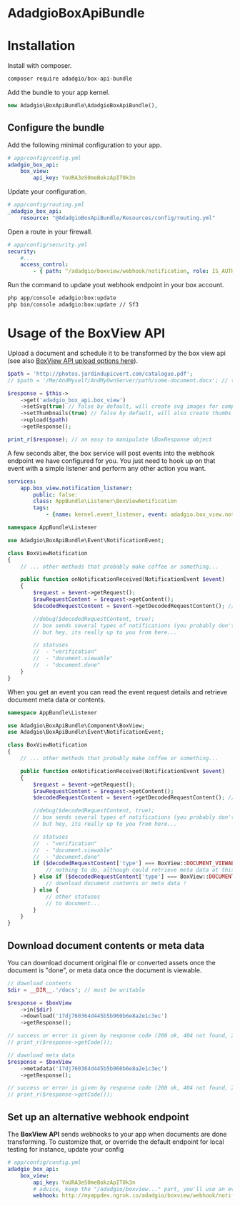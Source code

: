 # AdadgioBoxApiBundle

# Installation

Install with composer.

```bash
composer require adadgio/box-api-bundle
```

Add the bundle to your app kernel.

```php
new Adadgio\BoxApiBundle\AdadgioBoxApiBundle(),
```

## Configure the bundle

Add the following minimal configuration to your app.

```yml
# app/config/config.yml
adadgio_box_api:
    box_view:
        api_key: YoURA3eS0meBokzApIT0k3n
```

Update your configuration.

```yml
# app/config/routing.yml
_adadgio_box_api:
    resource: "@AdadgioBoxApiBundle/Resources/config/routing.yml"
```

Open a route in your firewall.

```yml
# app/config/security.yml
security:
    #...
    access_control:
        - { path: ^/adadgio/boxview/webhook/notification, role: IS_AUTHENTICATED_ANONYMOUSLY }

```

Run the command to update yout webhook endpoint in your box account.

```bash
php app/console adadgio:box:update
php bin/console adadgio:box:update // Sf3
```

# Usage of the BoxView API

Upload a document and schedule it to be transformed by the box view api (see also [BoxView API upload options here](https://view.box.com/reference#post-documents)).

```php
$path = 'http://photos.jardindupicvert.com/catalogue.pdf';
// $path = '/Me/AndMyself/AndMyOwnServer/path/some-document.docx'; // this works to!

$response = $this->
    ->get('adadgio_box_api.box_view')
    ->setSvg(true) // false by default, will create svg images for compatibility
    ->setThumbnails(true) // false by default, will also create thumbs when transformed
    ->upload($path)
    ->getResponse();

print_r($response); // an easy to manipulate \BoxResponse object
```

A few seconds alter, the box service will post events into the webhook endpoint we have configured for you. You just need to hook up on that event with a simple listener and perform any other action you want.

```yml
services:
    app.box_view.notification_listener:
        public: false:
        class: AppBundle\Listener\BoxViewNotification
        tags:
            - {name: kernel.event_listener, event: adadgio.box_view.notification, method: onNotificationReceived }
```

```php
namespace AppBundle\Listener

use Adadgio\BoxApiBundle\Event\NotificationEvent;

class BoxViewNotification
{
    // ... other methods that probably make coffee or something...

    public function onNotificationReceived(NotificationEvent $event)
    {
        $request = $event->getRequest();
        $rawRequestContent = $request->getContent();
        $decodedRequestContent = $event->getDecodedRequestContent(); // this is much cleaner (you'll avoid errors)

        //debug($decodedRequestContent, true);
        // box sends several types of notifications (you probably don't need all of them)
        // but hey, its really up to you from here...

        // statuses
        //  - "verification"
        //  - "document.viewable"
        //  - "document.done"
    }
}
```

When you get an event you can read the event request details and retrieve document meta data or contents.

```php
namespace AppBundle\Listener

use Adadgio\BoxApiBundle\Component\BoxView;
use Adadgio\BoxApiBundle\Event\NotificationEvent;

class BoxViewNotification
{
    // ... other methods that probably make coffee or something...

    public function onNotificationReceived(NotificationEvent $event)
    {
        $request = $event->getRequest();
        $rawRequestContent = $request->getContent();
        $decodedRequestContent = $event->getDecodedRequestContent(); // this is much cleaner (you'll avoid errors)

        //debug($decodedRequestContent, true);
        // box sends several types of notifications (you probably don't need all of them)
        // but hey, its really up to you from here...

        // statuses
        //  - "verification"
        //  - "document.viewable"
        //  - "document.done"
        if ($decodedRequestContent['type'] === BoxView::DOCUMENT_VIEWABLE) {
            // nothing to do, although could retrieve meta data at this point
        } else if ($decodedRequestContent['type'] === BoxView::DOCUMENT_DONE) {
            // download document contents or meta data !
        } else {
            // other statuses
            // to document...
        }
    }
}
```

## Download document contents or meta data

You can download document original file or converted assets once the document is "done", or meta data once the document is viewable.

```php
// download contents
$dir = __DIR__.'/docs'; // must be writable

$response = $boxView
    ->in($dir)
    ->download('17dj760364d445b5b960b6e8a2e1c3ec')
    ->getResponse();

// success or error is given by response code (200 ok, 404 not found, 202 document not yes ready)
// print_r($response->getCode());
```

```php
// download meta data
$response = $boxView
    ->metadata('17dj760364d445b5b960b6e8a2e1c3ec')
    ->getResponse();

// success or error is given by response code (200 ok, 404 not found, 202 document not yes ready)
// print_r($response->getCode());
```

## Set up an alternative webhook endpoint

The **BoxView API** sends webhooks to your app when documents are done transforming. To customize that, or override the default endpoint for local testing for instance, update your config

```yml
# app/config/config.yml
adadgio_box_api:
    box_view:
        api_key: YoURA3eS0meBokzApIT0k3n
        # advice, keep the "/adadgio/boxview..." part, you'll use an event listener to hook up on that route
        webhook: http://myappdev.ngrok.io/adadgio/boxview/webhook/notification
```
